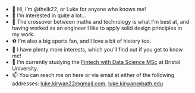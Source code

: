 - 👋 Hi, I’m @thelk22, or Luke for anyone who knows me! 
- 👀 I’m interested in quite a lot...
- 👀 The crossover between maths and technology is what I'm best at, and having worked as an engineer I like to apply solid design principles in my work. 
- :soccer: I'm also a big sports fan, and I love a bit of history too.
- 👀 I have plenty more interests, which you'll find out if you get to know me!
- 🌱 I’m currently studying the [Fintech with Data Science MSc](https://www.bristol.ac.uk/study/postgraduate/2021/eng/msc-financial-technology-with-data-science/) at Bristol University.
- 📫 You can reach me on here or via email at either of the following addresses: luke.kirwan22@gmail.com, luke.kirwan@bath.edu

<!---
thelk22/thelk22 is a ✨ special ✨ repository because its `README.md` (this file) appears on your GitHub profile.
You can click the Preview link to take a look at your changes.
--->
